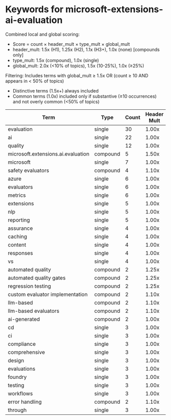 # Keywords for microsoft-extensions-ai-evaluation

Combined local and global scoring:
- Score = count × header_mult × type_mult × global_mult
- header_mult: 1.5x (H1), 1.25x (H2), 1.1x (H3+), 1.0x (none) [compounds only]
- type_mult: 1.5x (compound), 1.0x (single)
- global_mult: 2.0x (<10% of topics), 1.5x (10-25%), 1.0x (≥25%)

Filtering: Includes terms with global_mult ≥ 1.5x OR (count ≥ 10 AND appears in < 50% of topics)
- Distinctive terms (1.5x+) always included
- Common terms (1.0x) included only if substantive (≥10 occurrences) and not overly common (<50% of topics)

| Term | Type | Count | Header Mult | Type Mult | Global Mult | Score |
|------|------|-------|-------------|-----------|-------------|-------|
| evaluation | single | 30 | 1.00x | 1.00x | 2.0x | 60.000 |
| ai | single | 22 | 1.00x | 1.00x | 2.0x | 44.000 |
| quality | single | 12 | 1.00x | 1.00x | 2.0x | 24.000 |
| microsoft.extensions.ai.evaluation | compound | 5 | 1.50x | 1.50x | 2.0x | 22.500 |
| microsoft | single | 7 | 1.00x | 1.00x | 2.0x | 14.000 |
| safety evaluators | compound | 4 | 1.10x | 1.50x | 2.0x | 13.200 |
| azure | single | 6 | 1.00x | 1.00x | 2.0x | 12.000 |
| evaluators | single | 6 | 1.00x | 1.00x | 2.0x | 12.000 |
| metrics | single | 6 | 1.00x | 1.00x | 2.0x | 12.000 |
| extensions | single | 5 | 1.00x | 1.00x | 2.0x | 10.000 |
| nlp | single | 5 | 1.00x | 1.00x | 2.0x | 10.000 |
| reporting | single | 5 | 1.00x | 1.00x | 2.0x | 10.000 |
| assurance | single | 4 | 1.00x | 1.00x | 2.0x | 8.000 |
| caching | single | 4 | 1.00x | 1.00x | 2.0x | 8.000 |
| content | single | 4 | 1.00x | 1.00x | 2.0x | 8.000 |
| responses | single | 4 | 1.00x | 1.00x | 2.0x | 8.000 |
| vs | single | 4 | 1.00x | 1.00x | 2.0x | 8.000 |
| automated quality | compound | 2 | 1.25x | 1.50x | 2.0x | 7.500 |
| automated quality gates | compound | 2 | 1.25x | 1.50x | 2.0x | 7.500 |
| regression testing | compound | 2 | 1.25x | 1.50x | 2.0x | 7.500 |
| custom evaluator implementation | compound | 2 | 1.10x | 1.50x | 2.0x | 6.600 |
| llm-based | compound | 2 | 1.10x | 1.50x | 2.0x | 6.600 |
| llm-based evaluators | compound | 2 | 1.10x | 1.50x | 2.0x | 6.600 |
| ai-generated | compound | 2 | 1.00x | 1.50x | 2.0x | 6.000 |
| cd | single | 3 | 1.00x | 1.00x | 2.0x | 6.000 |
| ci | single | 3 | 1.00x | 1.00x | 2.0x | 6.000 |
| compliance | single | 3 | 1.00x | 1.00x | 2.0x | 6.000 |
| comprehensive | single | 3 | 1.00x | 1.00x | 2.0x | 6.000 |
| design | single | 3 | 1.00x | 1.00x | 2.0x | 6.000 |
| evaluations | single | 3 | 1.00x | 1.00x | 2.0x | 6.000 |
| foundry | single | 3 | 1.00x | 1.00x | 2.0x | 6.000 |
| testing | single | 3 | 1.00x | 1.00x | 2.0x | 6.000 |
| workflows | single | 3 | 1.00x | 1.00x | 2.0x | 6.000 |
| error handling | compound | 2 | 1.10x | 1.50x | 1.5x | 4.950 |
| through | single | 3 | 1.00x | 1.00x | 1.5x | 4.500 |
